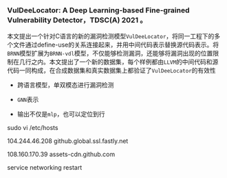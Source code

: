 ### VulDeeLocator: A Deep Learning-based Fine-grained Vulnerability Detector，TDSC(A) 2021 。

本文提出一个针对C语言的新的漏洞检测模型`VulDeeLocator`，将同一工程下的多个文件通过define-use的关系连接起来，并用中间代码表示替换源代码表示。将`BRNN`模型扩展为`BRNN-vdl`模型，不仅能够检测漏洞，还能够将漏洞出现的位置限制在几行之内。本文提出了一个新的数据集，每个样例都由`LLVM`的中间代码和源代码一同构成，在合成数据集和真实数据集上都验证了`VulDeeLocator`的有效性

* 跨语言模型，单双模态进行漏洞检测

* `GNN`表示
* 输出不仅是`mlp`，也可以定位到行





 sudo vi /etc/hosts 

104.244.46.208  github.global.ssl.fastly.net

108.160.170.39  assets-cdn.github.com 

 service networking restart 